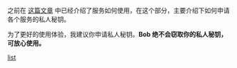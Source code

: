 之前在 [这篇文章](general/advance/service.md) 中已经介绍了服务如何使用，在这个部分，主要介绍下如何申请各个服务的私人秘钥。

为了更好的使用体验，我建议你申请私人秘钥。**Bob 绝不会窃取你的私人秘钥，可放心使用。**

[list](./_sidebar.md ':include')